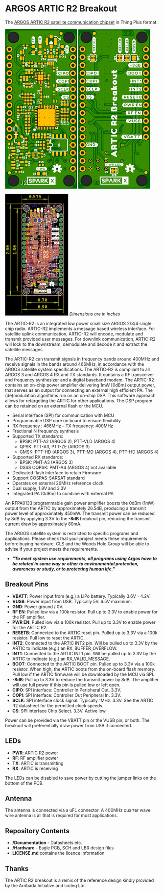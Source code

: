 # ARGOS ARTIC R2 Breakout

The [ARGOS ARTIC R2 satellite communication chipset](https://www.cls-telemetry.com/argos-solutions/argos-products/modems/artic-chipset/#1534863095666-398318f3-c367) in Thing Plus format.

![Top.png](img/Top.JPG)
![Bottom.png](img/Bottom.JPG)

![Dimensions.JPG](img/Dimensions.png)
_Dimensions are in inches_

The ARTIC-R2 is an integrated low power small size ARGOS 2/3/4 single chip radio. ARTIC-R2 implements a message based wireless interface. For satellite uplink communication, ARTIC-R2 will encode, modulate and transmit provided user messages. For downlink communication, ARTIC-R2 will lock to the downstream, demodulate and decode it and extract the satellite messages.

The ARTIC-R2 can transmit signals in frequency bands around 400MHz and receive signals in the bands around 466MHz, in accordance with the ARGOS satellite system specifications. The ARTIC-R2 is compliant to all ARGOS 3 and ARGOS 4 RX and TX standards. It contains a RF transceiver and frequency synthesizer and a digital baseband modem. The ARTIC-R2 contains an on-chip power amplifier delivering 1mW [0dBm] output power, that serves as an output for connecting an external high efficient PA. The (de)modulation algorithms run on an on-chip DSP. This software approach allows for retargeting the ARTIC for other applications. The DSP program can be retained on an external flash or the MCU.

- Serial interface (SPI) for communication with MCU
- Programmable DSP core on board to ensure flexibility
- RX frequency : 466MHz – TX frequency: 400MHz
- Fractional N frequency synthesis
- Supported TX standards:
  - BPSK: PTT-A2 (ARGOS 2), PTT-VLD (ARGOS 4)
  - QPSK: PTT-A3, PTT-ZE (ARGOS 3)
  - GMSK: PTT-HD (ARGOS 3), PTT-MD (ARGOS 4), PTT-HD (ARGOS 4)
- Supported RX standards:
  - BPSK: PMT-A3 (ARGOS 3)
  - DSSS OQPSK: PMT-A4 (ARGOS 4) not available
- Dedicated flash Interface to retain Firmware
- Support COSPAS-SARSAT standard
- Operates on external 26MHz reference clock
- Dual supply, 1.8V and 3.3V
- Integrated PA (0dBm) to combine with external PA

An RFPA0133 programmable gain power amplifier boosts the 0dBm (1mW) output from the ARTIC by approximately 26.5dB, producing a transmit power level of approximately 450mW. The transmit power can be reduced by 8dB by applying 3.3V to the **-8dB** breakout pin, reducing the transmit current draw by approximately 80mA.

The ARGOS satellite system is restricted to specific programs and applications. Please check that your project meets these requirements before buying hardware. CLS and the Woods Hole Group will be able to advise if your project meets the requirements.
- _**"To meet system use requirements, all programs using Argos have to be related in some way or other to environmental protection, awareness or study, or to protecting human life."**_

## Breakout Pins

- **VBATT**: Power input from (e.g.) a LiPo battery. Typically 3.6V - 4.2V.
- **VUSB**: Power input from USB. Typically 5V. 6.5V maximum.
- **GND**: Power ground / 0V.
- **RF EN**: Pulled low via a 100k resistor. Pull up to 3.3V to enable power for the RF amplifier.
- **PWR EN**: Pulled low via a 100k resistor. Pull up to 3.3V to enable power for the ARTIC R2.
- **RESETB**: Connected to the ARTIC reset pin. Pulled up to 3.3V via a 100k resistor. Pull low to reset the ARTIC.
- **INT2**: Connected to the ARTIC INT2 pin. Will be pulled up to 3.3V by the ARTIC to indicate (e.g.) an RX_BUFFER_OVERFLOW.
- **INT1**: Connected to the ARTIC INT1 pin. Will be pulled up to 3.3V by the ARTIC to indicate (e.g.) an RX_VALID_MESSAGE.
- **BOOT**: Connected to the ARTIC BOOT pin. Pulled up to 3.3V via a 100k resistor. When high, the ARTIC boots from the on-board flash memory. Pull low if the ARTIC firmware will be downloaded by the MCU via SPI.
- **-8dB**: Pull up to 3.3V to reduce the transmit power by 8dB. The amplifier will use full power if this pin is pulled low or left open.
- **CIPO**: SPI interface: Controller In Peripheral Out. 3.3V.
- **COPI**: SPI interface: Controller Out Peripheral In. 3.3V.
- **SCLK**: SPI interface clock signal. Typically 1MHz. 3.3V. See the ARTIC R2 datasheet for the permitted clock speeds.
- **CS**: SPI interface Chip Select. 3.3V. Active low.

Power can be provided via the VBATT pin or the VUSB pin, or both. The breakout will preferentially draw power from USB if connected.

## LEDs

- **PWR**: ARTIC R2 power
- **RF**: RF amplifier power
- **TX**: ARTIC is transmitting
- **RX**: ARTIC is receiving

The LEDs can be disabled to save power by cutting the jumper links on the bottom of the PCB.

## Antenna

The antenna is connected via a uFL connector. A 400MHz quarter wave wire antenna is all that is required for most applications.

## Repository Contents

- **/Documentation** - Datasheets etc.
- **/Hardware** - Eagle PCB, SCH and LBR design files
- **LICENSE.md** contains the licence information

## Thanks

The ARTIC R2 breakout is a remix of the reference design kindly provided by the Arribada Initiative and Icoteq Ltd.
